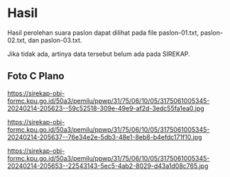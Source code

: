 # Hasil

Hasil perolehan suara paslon dapat dilihat pada file paslon-01.txt, paslon-02.txt, dan paslon-03.txt.

Jika tidak ada, artinya data tersebut belum ada pada SIREKAP.

## Foto C Plano

https://sirekap-obj-formc.kpu.go.id/50a3/pemilu/ppwp/31/75/06/10/05/3175061005345-20240214-205623--59c52518-309e-49e9-af2d-3edc55fa1ea0.jpg

https://sirekap-obj-formc.kpu.go.id/50a3/pemilu/ppwp/31/75/06/10/05/3175061005345-20240214-205637--76e34e2e-5db3-48e1-8eb8-b4efdc171f10.jpg

https://sirekap-obj-formc.kpu.go.id/50a3/pemilu/ppwp/31/75/06/10/05/3175061005345-20240214-205653--22543143-5ec5-4ab2-8029-d43a1d08c765.jpg
